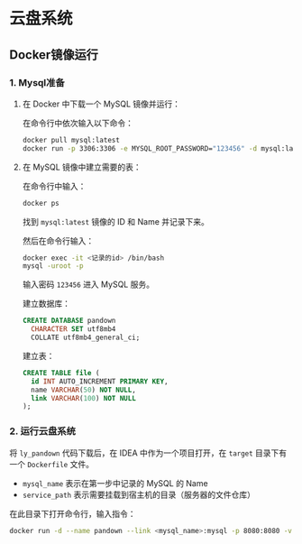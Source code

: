 # 云盘系统

## Docker镜像运行

### 1. Mysql准备

1. 在 Docker 中下载一个 MySQL 镜像并运行：

    在命令行中依次输入以下命令：

    ```sh
    docker pull mysql:latest
    docker run -p 3306:3306 -e MYSQL_ROOT_PASSWORD="123456" -d mysql:latest
    ```

2. 在 MySQL 镜像中建立需要的表：

    在命令行中输入：

    ```sh
    docker ps
    ```

    找到 `mysql:latest` 镜像的 ID 和 Name 并记录下来。

    然后在命令行输入：

    ```sh
    docker exec -it <记录的id> /bin/bash
    mysql -uroot -p
    ```

    输入密码 `123456` 进入 MySQL 服务。

    建立数据库：

    ```sql
    CREATE DATABASE pandown
      CHARACTER SET utf8mb4
      COLLATE utf8mb4_general_ci;
    ```

    建立表：

    ```sql
    CREATE TABLE file (
      id INT AUTO_INCREMENT PRIMARY KEY,
      name VARCHAR(50) NOT NULL,
      link VARCHAR(100) NOT NULL
    );
    ```

### 2. 运行云盘系统

将 `ly_pandown` 代码下载后，在 IDEA 中作为一个项目打开，在 `target` 目录下有一个 `Dockerfile` 文件。

- `mysql_name` 表示在第一步中记录的 MySQL 的 Name
- `service_path` 表示需要挂载到宿主机的目录（服务器的文件仓库）

在此目录下打开命令行，输入指令：

```sh
docker run -d --name pandown --link <mysql_name>:mysql -p 8080:8080 -v <service_path>:/var/lib/postgres pandown:01
    
    
    
